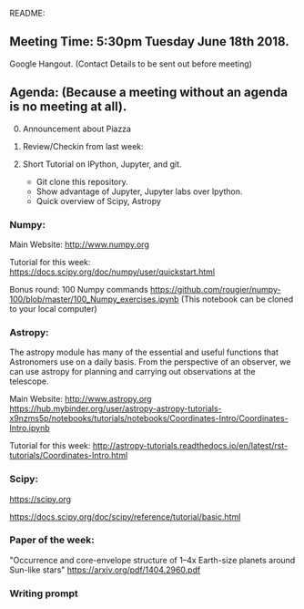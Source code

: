 README:

## Meeting Time: 5:30pm Tuesday June 18th 2018. 
Google Hangout. (Contact Details to be sent out before meeting)

## Agenda: (Because a meeting without an agenda is no meeting at all).

0) Announcement about Piazza 

1) Review/Checkin from last week:

2) Short Tutorial on IPython, Jupyter, and git.
   - Git clone this repository.
   - Show advantage of Jupyter, Jupyter labs over Ipython.
   - Quick overview of Scipy, Astropy
  
### Numpy:

Main Website:
http://www.numpy.org

Tutorial for this week:
https://docs.scipy.org/doc/numpy/user/quickstart.html

Bonus round: 100 Numpy commands 
https://github.com/rougier/numpy-100/blob/master/100_Numpy_exercises.ipynb
(This notebook can be cloned to your local computer)

### Astropy: 
The astropy module has many of the essential and useful functions that Astronomers use on a daily basis. From the perspective of an observer, we can use astropy for planning and carrying out observations at the telescope.

Main Website:
http://www.astropy.org
https://hub.mybinder.org/user/astropy-astropy-tutorials-x9nzms5p/notebooks/tutorials/notebooks/Coordinates-Intro/Coordinates-Intro.ipynb

Tutorial for this week:
http://astropy-tutorials.readthedocs.io/en/latest/rst-tutorials/Coordinates-Intro.html


### Scipy:
https://scipy.org

https://docs.scipy.org/doc/scipy/reference/tutorial/basic.html  


### Paper of the week:
"Occurrence and core-envelope structure of 1–4x Earth-size planets around Sun-like stars"
https://arxiv.org/pdf/1404.2960.pdf

### Writing prompt
